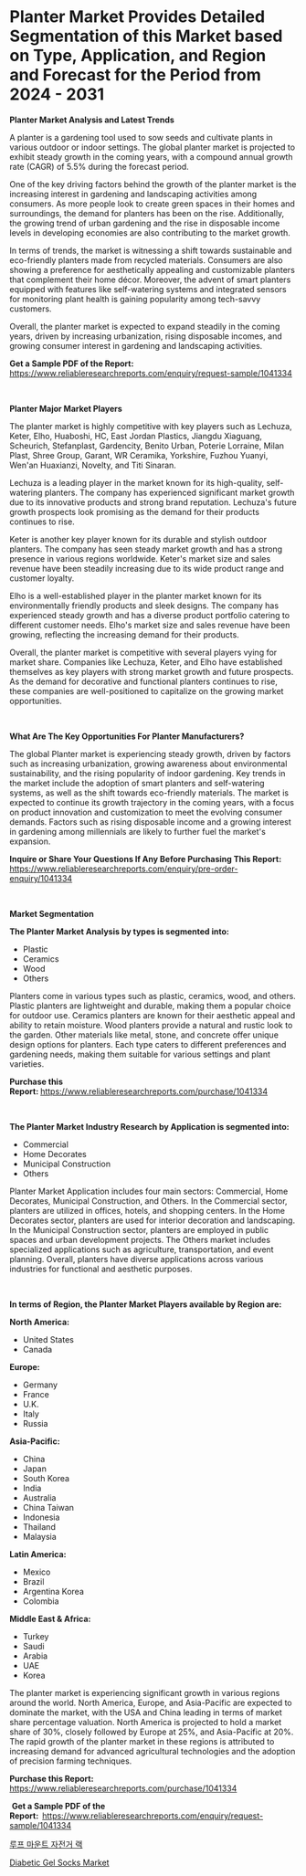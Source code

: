 <p><h1>Planter Market Provides Detailed Segmentation of this Market based on Type, Application, and Region and Forecast for the Period from 2024 - 2031</h1></p><p><strong>Planter Market Analysis and Latest Trends</strong></p>
<p><p>A planter is a gardening tool used to sow seeds and cultivate plants in various outdoor or indoor settings. The global planter market is projected to exhibit steady growth in the coming years, with a compound annual growth rate (CAGR) of 5.5% during the forecast period. </p><p>One of the key driving factors behind the growth of the planter market is the increasing interest in gardening and landscaping activities among consumers. As more people look to create green spaces in their homes and surroundings, the demand for planters has been on the rise. Additionally, the growing trend of urban gardening and the rise in disposable income levels in developing economies are also contributing to the market growth.</p><p>In terms of trends, the market is witnessing a shift towards sustainable and eco-friendly planters made from recycled materials. Consumers are also showing a preference for aesthetically appealing and customizable planters that complement their home décor. Moreover, the advent of smart planters equipped with features like self-watering systems and integrated sensors for monitoring plant health is gaining popularity among tech-savvy customers.</p><p>Overall, the planter market is expected to expand steadily in the coming years, driven by increasing urbanization, rising disposable incomes, and growing consumer interest in gardening and landscaping activities.</p></p>
<p><strong>Get a Sample PDF of the Report:&nbsp;</strong> <a href="https://www.reliableresearchreports.com/enquiry/request-sample/1041334">https://www.reliableresearchreports.com/enquiry/request-sample/1041334</a></p>
<p>&nbsp;</p>
<p><strong>Planter Major Market Players</strong></p>
<p><p>The planter market is highly competitive with key players such as Lechuza, Keter, Elho, Huaboshi, HC, East Jordan Plastics, Jiangdu Xiaguang, Scheurich, Stefanplast, Gardencity, Benito Urban, Poterie Lorraine, Milan Plast, Shree Group, Garant, WR Ceramika, Yorkshire, Fuzhou Yuanyi, Wen'an Huaxianzi, Novelty, and Titi Sinaran. </p><p>Lechuza is a leading player in the market known for its high-quality, self-watering planters. The company has experienced significant market growth due to its innovative products and strong brand reputation. Lechuza's future growth prospects look promising as the demand for their products continues to rise.</p><p>Keter is another key player known for its durable and stylish outdoor planters. The company has seen steady market growth and has a strong presence in various regions worldwide. Keter's market size and sales revenue have been steadily increasing due to its wide product range and customer loyalty.</p><p>Elho is a well-established player in the planter market known for its environmentally friendly products and sleek designs. The company has experienced steady growth and has a diverse product portfolio catering to different customer needs. Elho's market size and sales revenue have been growing, reflecting the increasing demand for their products.</p><p>Overall, the planter market is competitive with several players vying for market share. Companies like Lechuza, Keter, and Elho have established themselves as key players with strong market growth and future prospects. As the demand for decorative and functional planters continues to rise, these companies are well-positioned to capitalize on the growing market opportunities.</p></p>
<p>&nbsp;</p>
<p><strong>What Are The Key Opportunities For Planter Manufacturers?</strong></p>
<p><p>The global Planter market is experiencing steady growth, driven by factors such as increasing urbanization, growing awareness about environmental sustainability, and the rising popularity of indoor gardening. Key trends in the market include the adoption of smart planters and self-watering systems, as well as the shift towards eco-friendly materials. The market is expected to continue its growth trajectory in the coming years, with a focus on product innovation and customization to meet the evolving consumer demands. Factors such as rising disposable income and a growing interest in gardening among millennials are likely to further fuel the market's expansion.</p></p>
<p><strong>Inquire or Share Your Questions If Any Before Purchasing This Report:</strong> <a href="https://www.reliableresearchreports.com/enquiry/pre-order-enquiry/1041334">https://www.reliableresearchreports.com/enquiry/pre-order-enquiry/1041334</a></p>
<p>&nbsp;</p>
<p><strong>Market Segmentation</strong></p>
<p><strong>The Planter Market Analysis by types is segmented into:</strong></p>
<p><ul><li>Plastic</li><li>Ceramics</li><li>Wood</li><li>Others</li></ul></p>
<p><p>Planters come in various types such as plastic, ceramics, wood, and others. Plastic planters are lightweight and durable, making them a popular choice for outdoor use. Ceramics planters are known for their aesthetic appeal and ability to retain moisture. Wood planters provide a natural and rustic look to the garden. Other materials like metal, stone, and concrete offer unique design options for planters. Each type caters to different preferences and gardening needs, making them suitable for various settings and plant varieties.</p></p>
<p><strong>Purchase this Report:&nbsp;</strong><a href="https://www.reliableresearchreports.com/purchase/1041334">https://www.reliableresearchreports.com/purchase/1041334</a></p>
<p>&nbsp;</p>
<p><strong>The Planter Market Industry Research by Application is segmented into:</strong></p>
<p><ul><li>Commercial</li><li>Home Decorates</li><li>Municipal Construction</li><li>Others</li></ul></p>
<p><p>Planter Market Application includes four main sectors: Commercial, Home Decorates, Municipal Construction, and Others. In the Commercial sector, planters are utilized in offices, hotels, and shopping centers. In the Home Decorates sector, planters are used for interior decoration and landscaping. In the Municipal Construction sector, planters are employed in public spaces and urban development projects. The Others market includes specialized applications such as agriculture, transportation, and event planning. Overall, planters have diverse applications across various industries for functional and aesthetic purposes.</p></p>
<p>&nbsp;</p>
<p><strong>In terms of Region, the Planter Market Players available by Region are:</strong></p>
<p>
    <p> <strong> North America: </strong>
        <ul>
            <li>United States</li>
            <li>Canada</li>
        </ul>
        </p> 
    <p> <strong> Europe: </strong>
        <ul>
            <li>Germany</li>
            <li>France</li>
            <li>U.K.</li>
            <li>Italy</li>
            <li>Russia</li>
        </ul>
        </p> 
    <p> <strong> Asia-Pacific: </strong>
        <ul>
            <li>China</li>
            <li>Japan</li>
            <li>South Korea</li>
            <li>India</li>
            <li>Australia</li>
            <li>China Taiwan</li>
            <li>Indonesia</li>
            <li>Thailand</li>
            <li>Malaysia</li>
        </ul>
        </p> 
    <p> <strong> Latin America: </strong>
        <ul>
            <li>Mexico</li>
            <li>Brazil</li>
            <li>Argentina Korea</li>
            <li>Colombia</li>
        </ul>
        </p> 
    <p> <strong> Middle East & Africa: </strong>
        <ul>
            <li>Turkey</li>
            <li>Saudi</li>
            <li>Arabia</li>
            <li>UAE</li>
            <li>Korea</li>
        </ul>
    </p>
    </p>
<p><p>The planter market is experiencing significant growth in various regions around the world. North America, Europe, and Asia-Pacific are expected to dominate the market, with the USA and China leading in terms of market share percentage valuation. North America is projected to hold a market share of 30%, closely followed by Europe at 25%, and Asia-Pacific at 20%. The rapid growth of the planter market in these regions is attributed to increasing demand for advanced agricultural technologies and the adoption of precision farming techniques.</p></p>
<p><strong>Purchase this Report: </strong><a href="https://www.reliableresearchreports.com/purchase/1041334">https://www.reliableresearchreports.com/purchase/1041334</a></p>
<p>&nbsp;<strong>Get a Sample PDF of the Report:&nbsp;&nbsp;</strong><a href="https://www.reliableresearchreports.com/enquiry/request-sample/1041334">https://www.reliableresearchreports.com/enquiry/request-sample/1041334</a></p>
<p><strong></strong></p>
<p><p><a href="https://medium.com/@pyscho67867/%EC%A7%80%EB%B6%95-%EC%9E%A5%EC%B0%A9-%EC%9E%90%EC%A0%84%EA%B1%B0-%EB%9E%99-%EC%8B%9C%EC%9E%A5-%ED%86%B5%EC%B0%B0-%EC%8B%9C%EC%9E%A5-%EB%8F%99%ED%96%A5-%EC%84%B1%EC%9E%A5-2024%EB%85%84%EB%B6%80%ED%84%B0-2031%EB%85%84%EA%B9%8C%EC%A7%80-%EC%98%88%EC%B8%A1%EB%90%9C-%EA%B2%83-3d5dd37f37c0">루프 마운트 자전거 랙</a></p><p><a href="https://github.com/AKSHATREPORTPRIME/Market-Research-Report-List-3/blob/main/diabetic-gel-socks-market.md">Diabetic Gel Socks Market</a></p></p>